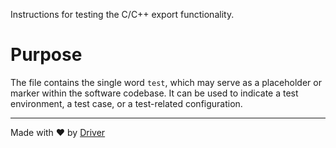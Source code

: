 <!--------------------------------------------------------------------------------->
<!-- IMPORTANT: This file is auto-generated by Driver (https://driver.ai). -------->
<!-- Manual edits may be overwritten on future commits. --------------------------->
<!--------------------------------------------------------------------------------->

Instructions for testing the C/C++ export functionality.

# Purpose
The file contains the single word `test`, which may serve as a placeholder or marker within the software codebase. It can be used to indicate a test environment, a test case, or a test-related configuration.

---
Made with ❤️ by [Driver](https://www.driver.ai/)